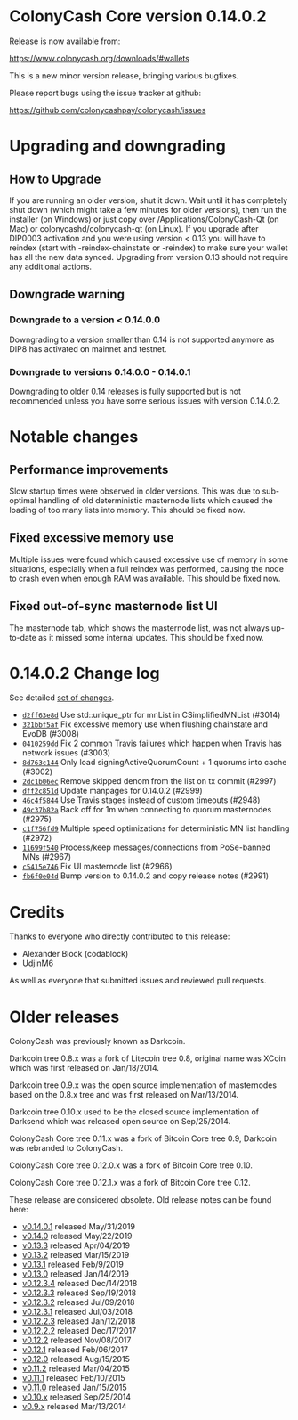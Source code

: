 ColonyCash Core version 0.14.0.2
==========================

Release is now available from:

  <https://www.colonycash.org/downloads/#wallets>

This is a new minor version release, bringing various bugfixes.

Please report bugs using the issue tracker at github:

  <https://github.com/colonycashpay/colonycash/issues>


Upgrading and downgrading
=========================

How to Upgrade
--------------

If you are running an older version, shut it down. Wait until it has completely
shut down (which might take a few minutes for older versions), then run the
installer (on Windows) or just copy over /Applications/ColonyCash-Qt (on Mac) or
colonycashd/colonycash-qt (on Linux). If you upgrade after DIP0003 activation and you were
using version < 0.13 you will have to reindex (start with -reindex-chainstate
or -reindex) to make sure your wallet has all the new data synced. Upgrading from
version 0.13 should not require any additional actions.

Downgrade warning
-----------------

### Downgrade to a version < 0.14.0.0

Downgrading to a version smaller than 0.14 is not supported anymore as DIP8 has
activated on mainnet and testnet.

### Downgrade to versions 0.14.0.0 - 0.14.0.1

Downgrading to older 0.14 releases is fully supported but is not
recommended unless you have some serious issues with version 0.14.0.2.

Notable changes
===============

Performance improvements
------------------------
Slow startup times were observed in older versions. This was due to sub-optimal handling of old
deterministic masternode lists which caused the loading of too many lists into memory. This should be
fixed now.

Fixed excessive memory use
--------------------------
Multiple issues were found which caused excessive use of memory in some situations, especially when
a full reindex was performed, causing the node to crash even when enough RAM was available. This should
be fixed now.

Fixed out-of-sync masternode list UI
------------------------------------
The masternode tab, which shows the masternode list, was not always up-to-date as it missed some internal
updates. This should be fixed now.

0.14.0.2 Change log
===================

See detailed [set of changes](https://github.com/colonycashpay/colonycash/compare/v0.14.0.1...colonycashpay:v0.14.0.2).

- [`d2ff63e8d`](https://github.com/colonycashpay/colonycash/commit/d2ff63e8d) Use std::unique_ptr for mnList in CSimplifiedMNList (#3014)
- [`321bbf5af`](https://github.com/colonycashpay/colonycash/commit/321bbf5af) Fix excessive memory use when flushing chainstate and EvoDB (#3008)
- [`0410259dd`](https://github.com/colonycashpay/colonycash/commit/0410259dd) Fix 2 common Travis failures which happen when Travis has network issues (#3003)
- [`8d763c144`](https://github.com/colonycashpay/colonycash/commit/8d763c144) Only load signingActiveQuorumCount + 1 quorums into cache (#3002)
- [`2dc1b06ec`](https://github.com/colonycashpay/colonycash/commit/2dc1b06ec) Remove skipped denom from the list on tx commit (#2997)
- [`dff2c851d`](https://github.com/colonycashpay/colonycash/commit/dff2c851d) Update manpages for 0.14.0.2 (#2999)
- [`46c4f5844`](https://github.com/colonycashpay/colonycash/commit/46c4f5844) Use Travis stages instead of custom timeouts (#2948)
- [`49c37b82a`](https://github.com/colonycashpay/colonycash/commit/49c37b82a) Back off for 1m when connecting to quorum masternodes (#2975)
- [`c1f756fd9`](https://github.com/colonycashpay/colonycash/commit/c1f756fd9) Multiple speed optimizations for deterministic MN list handling (#2972)
- [`11699f540`](https://github.com/colonycashpay/colonycash/commit/11699f540) Process/keep messages/connections from PoSe-banned MNs (#2967)
- [`c5415e746`](https://github.com/colonycashpay/colonycash/commit/c5415e746) Fix UI masternode list (#2966)
- [`fb6f0e04d`](https://github.com/colonycashpay/colonycash/commit/fb6f0e04d) Bump version to 0.14.0.2 and copy release notes (#2991)

Credits
=======

Thanks to everyone who directly contributed to this release:

- Alexander Block (codablock)
- UdjinM6

As well as everyone that submitted issues and reviewed pull requests.

Older releases
==============

ColonyCash was previously known as Darkcoin.

Darkcoin tree 0.8.x was a fork of Litecoin tree 0.8, original name was XCoin
which was first released on Jan/18/2014.

Darkcoin tree 0.9.x was the open source implementation of masternodes based on
the 0.8.x tree and was first released on Mar/13/2014.

Darkcoin tree 0.10.x used to be the closed source implementation of Darksend
which was released open source on Sep/25/2014.

ColonyCash Core tree 0.11.x was a fork of Bitcoin Core tree 0.9,
Darkcoin was rebranded to ColonyCash.

ColonyCash Core tree 0.12.0.x was a fork of Bitcoin Core tree 0.10.

ColonyCash Core tree 0.12.1.x was a fork of Bitcoin Core tree 0.12.

These release are considered obsolete. Old release notes can be found here:

- [v0.14.0.1](https://github.com/colonycashpay/colonycash/blob/master/doc/release-notes/colonycash/release-notes-0.14.0.1.md) released May/31/2019
- [v0.14.0](https://github.com/colonycashpay/colonycash/blob/master/doc/release-notes/colonycash/release-notes-0.14.0.md) released May/22/2019
- [v0.13.3](https://github.com/colonycashpay/colonycash/blob/master/doc/release-notes/colonycash/release-notes-0.13.3.md) released Apr/04/2019
- [v0.13.2](https://github.com/colonycashpay/colonycash/blob/master/doc/release-notes/colonycash/release-notes-0.13.2.md) released Mar/15/2019
- [v0.13.1](https://github.com/colonycashpay/colonycash/blob/master/doc/release-notes/colonycash/release-notes-0.13.1.md) released Feb/9/2019
- [v0.13.0](https://github.com/colonycashpay/colonycash/blob/master/doc/release-notes/colonycash/release-notes-0.13.0.md) released Jan/14/2019
- [v0.12.3.4](https://github.com/colonycashpay/colonycash/blob/master/doc/release-notes/colonycash/release-notes-0.12.3.4.md) released Dec/14/2018
- [v0.12.3.3](https://github.com/colonycashpay/colonycash/blob/master/doc/release-notes/colonycash/release-notes-0.12.3.3.md) released Sep/19/2018
- [v0.12.3.2](https://github.com/colonycashpay/colonycash/blob/master/doc/release-notes/colonycash/release-notes-0.12.3.2.md) released Jul/09/2018
- [v0.12.3.1](https://github.com/colonycashpay/colonycash/blob/master/doc/release-notes/colonycash/release-notes-0.12.3.1.md) released Jul/03/2018
- [v0.12.2.3](https://github.com/colonycashpay/colonycash/blob/master/doc/release-notes/colonycash/release-notes-0.12.2.3.md) released Jan/12/2018
- [v0.12.2.2](https://github.com/colonycashpay/colonycash/blob/master/doc/release-notes/colonycash/release-notes-0.12.2.2.md) released Dec/17/2017
- [v0.12.2](https://github.com/colonycashpay/colonycash/blob/master/doc/release-notes/colonycash/release-notes-0.12.2.md) released Nov/08/2017
- [v0.12.1](https://github.com/colonycashpay/colonycash/blob/master/doc/release-notes/colonycash/release-notes-0.12.1.md) released Feb/06/2017
- [v0.12.0](https://github.com/colonycashpay/colonycash/blob/master/doc/release-notes/colonycash/release-notes-0.12.0.md) released Aug/15/2015
- [v0.11.2](https://github.com/colonycashpay/colonycash/blob/master/doc/release-notes/colonycash/release-notes-0.11.2.md) released Mar/04/2015
- [v0.11.1](https://github.com/colonycashpay/colonycash/blob/master/doc/release-notes/colonycash/release-notes-0.11.1.md) released Feb/10/2015
- [v0.11.0](https://github.com/colonycashpay/colonycash/blob/master/doc/release-notes/colonycash/release-notes-0.11.0.md) released Jan/15/2015
- [v0.10.x](https://github.com/colonycashpay/colonycash/blob/master/doc/release-notes/colonycash/release-notes-0.10.0.md) released Sep/25/2014
- [v0.9.x](https://github.com/colonycashpay/colonycash/blob/master/doc/release-notes/colonycash/release-notes-0.9.0.md) released Mar/13/2014

